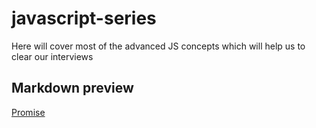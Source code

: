 # javascript-series

Here will cover most of the advanced JS concepts which will help us to clear our interviews

## Markdown preview

[Promise ](promise/theory.md)
